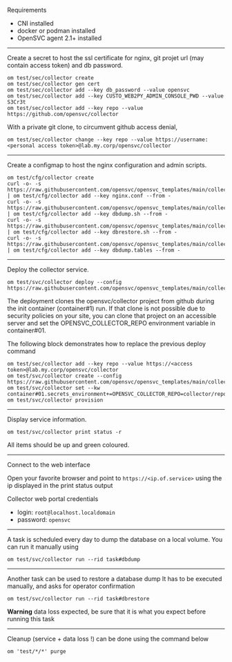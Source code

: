 Requirements
* CNI installed
* docker or podman installed
* OpenSVC agent 2.1+ installed

***

Create a secret to host the ssl certificate for nginx, git projet url (may contain access token) and db password.

```
om test/sec/collector create
om test/sec/collector gen cert
om test/sec/collector add --key db_password --value opensvc
om test/sec/collector add --key CUSTO_WEB2PY_ADMIN_CONSOLE_PWD --value S3Cr3t
om test/sec/collector add --key repo --value https://github.com/opensvc/collector
```

With a private git clone, to circumvent github access denial,
```
om test/sec/collector change --key repo --value https://username:<personal access token>@lab.my.corp/opensvc/collector
```

***

Create a configmap to host the nginx configuration and admin scripts.

```
om test/cfg/collector create
curl -o- -s https://raw.githubusercontent.com/opensvc/opensvc_templates/main/collector/nginx.conf | om test/cfg/collector add --key nginx.conf --from -
curl -o- -s https://raw.githubusercontent.com/opensvc/opensvc_templates/main/collector/scripts/dbdump.sh | om test/cfg/collector add --key dbdump.sh --from -
curl -o- -s https://raw.githubusercontent.com/opensvc/opensvc_templates/main/collector/scripts/dbrestore.sh | om test/cfg/collector add --key dbrestore.sh --from -
curl -o- -s https://raw.githubusercontent.com/opensvc/opensvc_templates/main/collector/scripts/dbdump.tables | om test/cfg/collector add --key dbdump.tables --from -
```

***

Deploy the collector service.
```
om test/svc/collector deploy --config https://raw.githubusercontent.com/opensvc/opensvc_templates/main/collector/collector.conf
```

The deployment clones the opensvc/collector project from github during the init container (container#1) run. If that clone is not possible due to security policies on your site, you can clone that project on an accessible server and set the OPENSVC_COLLECTOR_REPO environment variable in container#01.

The following block demonstrates how to replace the previous deploy command 

```
om test/sec/collector add --key repo --value https://<access token>@lab.my.corp/opensvc/collector
om test/svc/collector create --config https://raw.githubusercontent.com/opensvc/opensvc_templates/main/collector/collector.conf
om test/svc/collector set --kw container#01.secrets_environment+=OPENSVC_COLLECTOR_REPO=collector/repo
om test/svc/collector provision
```

***

Display service information.
```
om test/svc/collector print status -r
```

All items should be up and green coloured.

***

Connect to the web interface

Open your favorite browser and point to `https://<ip.of.service>` using the ip displayed in the print status output

Collector web portal credentials
* login: `root@localhost.localdomain`
* password: `opensvc`

***

A task is scheduled every day to dump the database on a local volume.
You can run it manually using 

```
om test/svc/collector run --rid task#dbdump
```

***

Another task can be used to restore a database dump
It has to be executed manually, and asks for operator confirmation

```
om test/svc/collector run --rid task#dbrestore
```

**Warning** data loss expected, be sure that it is what you expect before running this task

***

Cleanup (service + data loss !) can be done using the command below
```
om 'test/*/*' purge
```

